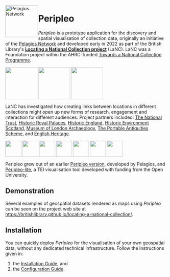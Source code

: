 [<img title="Pelagios Network" src="./logos/pelagios.svg" height="100" align="left">](https://pelagios.org/)
# Peripleo

*Peripleo* is a prototype application for the discovery and spatial visualisation of collection data, originally an initiative of the [Pelagios Network](https://pelagios.org/) and developed early in 2022 as part of the British Library's [**Locating a National Collection project**](https://britishlibrary.github.io/locating-a-national-collection/) (LaNC). LaNC was a Foundation project within the AHRC-funded [Towards a National Collection Programme](https://www.nationalcollection.org.uk/).

[<img src="https://britishlibrary.github.io/locating-a-national-collection/graphics/BL.svg" height="100" align="left">](https://www.bl.uk/)
[<img src="https://britishlibrary.github.io/locating-a-national-collection/graphics/TaNC-logo.png" height="100" align="left">](https://www.nationalcollection.org.uk/)
[<img src="https://britishlibrary.github.io/locating-a-national-collection/graphics/UKRI-logo.png" height="100">](https://www.ukri.org/)

LaNC has investigated how creating links between locations in different collections might open up new forms of research, engagement and interaction for different audiences. Project partners included: [The National Trust](https://www.nationaltrust.org.uk/), [Historic Royal Palaces](https://www.hrp.org.uk/), [Historic England](http://www.HistoricEngland.org.uk), [Historic Environment Scotland](https://www.historicenvironment.scot/), [Museum of London Archaeology](https://www.mola.org.uk/), [The Portable Antiquities Scheme](https://finds.org.uk/), and [English Heritage](https://www.english-heritage.org.uk/).

[<img src="./logos/www.nationaltrust.org.uk.png" height="50" align="left">](https://www.nationaltrust.org.uk/)
[<img src="./logos/hrp.org.uk.png" height="50" align="left">](https://www.hrp.org.uk/)
[<img src="./logos/historicengland.org.uk.png" height="50" align="left">](http://www.HistoricEngland.org.uk)
[<img src="./logos/www.historicenvironment.scot.png" height="50" align="left">](https://www.historicenvironment.scot/)
[<img src="./logos/www.mola.org.uk.png" height="50" align="left">](https://www.mola.org.uk/)
[<img src="./logos/finds.org.uk.png" height="50" align="left">](https://finds.org.uk/)
[<img src="./logos/www.english-heritage.org.uk.png" height="50">](https://www.english-heritage.org.uk/)

Peripleo grew out of an earlier [Peripleo version](https://github.com/pelagios/peripleo2), developed by Pelagios, and [Peripleo-lite](https://github.com/pelagios/peripleo-lite), a TEI visualisation tool developed with funding from the Open University.

## Demonstration

Several examples of geospatial datasets rendered as maps using *Peripleo* can be seen on the project web site at https://britishlibrary.github.io/locating-a-national-collection/. 

## Installation

You can quickly deploy *Peripleo* for the visualisation of your own geospatial data, without any dedicated technical infrastructure. Follow the instructions given in:
1. the [Installation Guide](https://github.com/britishlibrary/peripleo/blob/main/README.md), and
2. the [Configuration Guide](https://github.com/britishlibrary/peripleo/blob/main/Configuration-Guide.md).
